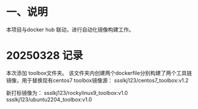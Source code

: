 # 一、说明
本项目与docker hub 联动，进行自动化镜像构建工作。


# 20250328 记录
本次添加 toolbox文件夹。
该文件夹内创建两个dockerfile分别构建了两个工具链镜像，用于替换现有centos7 toolbox镜像源：
ssslkj123/centos7_toolbox:v1.2

新打标镜像为：
ssslkj123/rockylinux9_toolbox:v1.0
ssslkj123/ubuntu2204_toolbox:v1.0
